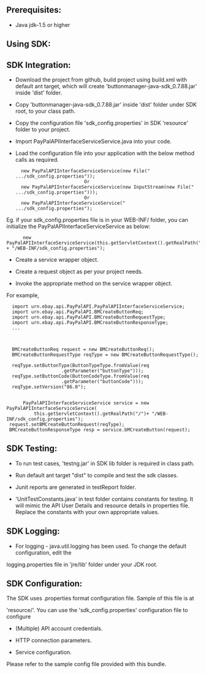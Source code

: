 Prerequisites:
--------------
*	Java jdk-1.5 or higher

Using SDK:
----------
SDK Integration:
----------------

*	Download the project from github, build project using build.xml with default ant target, which will create 'buttonmanager-java-sdk_0.7.88.jar' inside 'dist' folder.

*	Copy 'buttonmanager-java-sdk_0.7.88.jar' inside 'dist' folder under SDK root, to your class path.

*	Copy the configuration file 'sdk_config.properties' in SDK 'resource' folder to your project.

*	Import PayPalAPIInterfaceServiceService.java into your code.

*	Load the configuration file into your application with the below method calls as required.

          new PayPalAPIInterfaceServiceService(new File(" .../sdk_config.properties"));
                                 Or
          new PayPalAPIInterfaceServiceService(new InputStream(new File(" .../sdk_config.properties")));
                                 Or
          new PayPalAPIInterfaceServiceService(" .../sdk_config.properties");

Eg. if your sdk_config.properties file is in your WEB-INF/ folder, you can initialize the PayPalAPIInterfaceServiceService as below:	
	
		  new PayPalAPIInterfaceServiceService(this.getServletContext().getRealPath("/") + "/WEB-INF/sdk_config.properties");
		

*	Create a service wrapper object.

*	Create a request object as per your project needs. 

*	Invoke the appropriate method on the service wrapper object.

For example,

          
	  import urn.ebay.api.PayPalAPI.PayPalAPIInterfaceServiceService;
	  import urn.ebay.api.PayPalAPI.BMCreateButtonReq;
	  import urn.ebay.api.PayPalAPI.BMCreateButtonRequestType;
	  import urn.ebay.api.PayPalAPI.BMCreateButtonResponseType;
	  ...
	  
          
          
      BMCreateButtonReq request = new BMCreateButtonReq();
	  BMCreateButtonRequestType reqType = new BMCreateButtonRequestType();

	  reqType.setButtonType(ButtonTypeType.fromValue(req
						.getParameter("buttonType")));
	  reqType.setButtonCode(ButtonCodeType.fromValue(req
						.getParameter("buttonCode")));
	  reqType.setVersion("86.0");
	 
	  
          PayPalAPIInterfaceServiceService service = new PayPalAPIInterfaceServiceService(
	          this.getServletContext().getRealPath("/")+ "/WEB-INF/sdk_config.properties");
	 request.setBMCreateButtonRequest(reqType);
	 BMCreateButtonResponseType resp = service.bMCreateButton(request);
		  
	  


SDK Testing:
-----------

*	To run test cases, 'testng.jar' in SDK lib folder is required in class path.

*	Run default ant target "dist" to compile and test the sdk classes.

*	Junit reports are generated in testReport folder.

*   'UnitTestConstants.java' in test folder contains constants for testing. It will mimic the API User Details and resource details in properties file. Replace the constants with your own appropriate values.


SDK Logging:
------------
*	For logging - java.util.logging has been used. To change the default configuration, edit the
 
logging.properties file in 'jre/lib' folder under your JDK root.


SDK Configuration:
------------------
The SDK uses .properties format configuration file. Sample of this file is at 
 
'resource/'. You can use the 'sdk_config.properties' configuration file to configure

*	(Multiple) API account credentials.

*	HTTP connection parameters.

*	Service configuration.

Please refer to the sample config file provided with this bundle.

